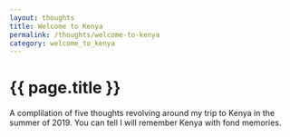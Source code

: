 ```yaml
---
layout: thoughts
title: Welcome to Kenya
permalink: /thoughts/welcome-to-kenya
category: welcome_to_kenya
---
```


<h1>{{ page.title }}</h1>

A complilation of five thoughts revolving around my trip to Kenya in the summer of 2019. You can tell I will remember Kenya with fond memories.

